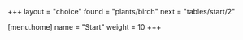 +++
layout = "choice"
found = "plants/birch"
next = "tables/start/2"

[menu.home]
name = "Start"
weight = 10
+++
